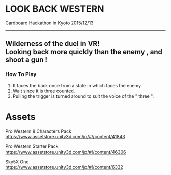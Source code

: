 # LOOK BACK WESTERN
Cardboard Hackathon in Kyoto 2015/12/13

---
## Wilderness of the duel in VR!<br>Looking back more quickly than the enemy , and shoot a gun !  
### How To Play
1. It faces the back once from a state in which faces the enemy.
1. Wait since it is three counted.
1. Pulling the trigger is turned around to suit the voice of the " three ".

# Assets  
Pro Western 8 Characters Pack  
https://www.assetstore.unity3d.com/jp/#!/content/41843

Pro Western Starter Pack  
https://www.assetstore.unity3d.com/jp/#!/content/46306

Sky5X One  
https://www.assetstore.unity3d.com/jp/#!/content/6332
